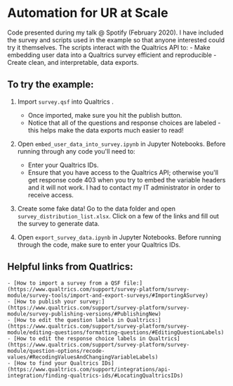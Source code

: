 # Automation for UR at Scale
Code presented during my talk @ Spotify (February 2020). I have included the survey and scripts used in the example so that anyone interested could try it themselves. The scripts interact with the Qualtrics API to:
    - Make embedding user data into a Qualtrics survey efficient and reproducible
    - Create clean, and interpretable, data exports.

## To try the example:
1. Import `survey.qsf` into Qualtrics .
    - Once imported, make sure you hit the publish button.
    - Notice that all of the questions and response choices are labeled - this helps make the data exports much easier to read!

2. Open `embed_user_data_into_survey.ipynb` in Jupyter Notebooks. Before running through any code you'll need to:
    - Enter your Qualtrics IDs.
    - Ensure that you have access to the Qualtrics API; otherwise you'll get response code 403 when you try to embed the variable headers and it will not work. I had to contact my IT administrator in order to receive access.
  
3. Create some fake data! Go to the data folder and open `survey_distribution_list.xlsx`. Click on a few of the links and fill out the survey to generate data.

4. Open `export_survey_data.ipynb` in Jupyter Notebooks. Before running through the code, make sure to enter your Qualtrics IDs.

## Helpful links from Quatlrics:
    - [How to import a survey from a QSF file:](https://www.qualtrics.com/support/survey-platform/survey-module/survey-tools/import-and-export-surveys/#ImportingASurvey)
    - [How to publish your survey:](https://www.qualtrics.com/support/survey-platform/survey-module/survey-publishing-versions/#PublishingNew)
    - [How to edit the question labels in Qualtrics:](https://www.qualtrics.com/support/survey-platform/survey-module/editing-questions/formatting-questions/#EditingQuestionLabels)
    - [How to edit the response choice labels in Qualtrics](https://www.qualtrics.com/support/survey-platform/survey-module/question-options/recode-values/#RecodingValuesAndChangingVariableLabels)
    - [How to find your Qualtrics IDs](https://www.qualtrics.com/support/integrations/api-integration/finding-qualtrics-ids/#LocatingQualtricsIDs)
